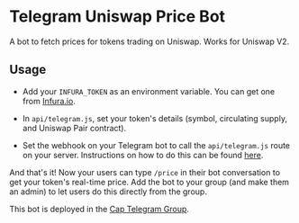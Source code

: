 # Telegram Uniswap Price Bot

A bot to fetch prices for tokens trading on Uniswap. Works for Uniswap V2.

## Usage

* Add your `INFURA_TOKEN` as an environment variable. You can get one from [Infura.io](https://infura.io).

* In `api/telegram.js`, set your token's details (symbol, circulating supply, and Uniswap Pair contract).

* Set the webhook on your Telegram bot to call the `api/telegram.js` route on your server. Instructions on how to do this can be found [here](https://core.telegram.org/bots/api#setwebhook).

And that's it! Now your users can type `/price` in their bot conversation to get your token's real-time price. Add the bot to your group (and make them an admin) to let users do this directly from the group.

This bot is deployed in the [Cap Telegram Group](https://t.me/capfin).